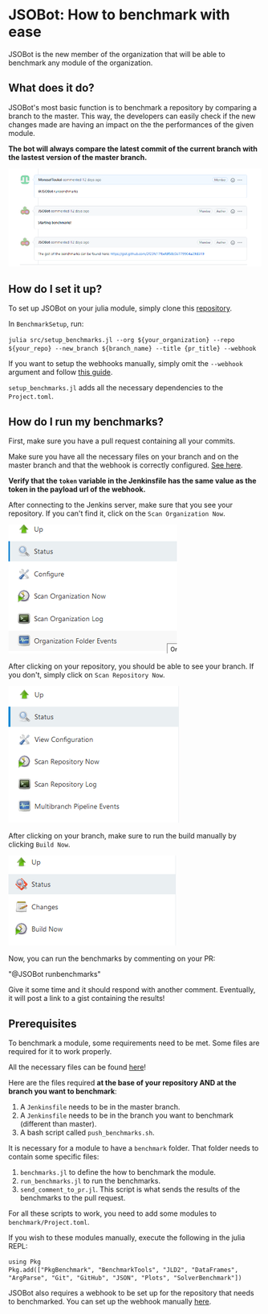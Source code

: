 # JSOBot: How to benchmark with ease

JSOBot is the new member of the organization that will be able to benchmark any module of the organization.


## What does it do?

JSOBot's most basic function is to benchmark a repository by comparing a branch to the master. This way, the developers can easily check if the new changes made are having an impact on the the performances of the given module.

**The bot will always compare the latest commit of the current branch with the lastest version of the master branch.**

<p align="center">
	<img src="images/image1.png"/>

## How do I set it up?

To set up JSOBot on your julia module, simply clone this [repository](https://github.com/ProofOfConceptForJuliSmoothOptimizers/BenchmarkSetup).

In `BenchmarkSetup`, run: 

`julia src/setup_benchmarks.jl --org ${your_organization} --repo ${your_repo} --new_branch ${branch_name} --title {pr_title} --webhook`

If you want to setup the webhooks manually, simply omit the `--webhook` argument and follow [this guide](webhook_setup.md).

`setup_benchmarks.jl` adds all the necessary dependencies to the `Project.toml`.

## How do I run my benchmarks?

First, make sure you have a pull request containing all your commits. 

Make sure you have all the necessary files on your branch and on the master branch and that the webhook is correctly configured. [See here](webhook_setup.md).  

**Verify that the `token` variable in the Jenkinsfile has the same value as the token in the payload url of the webhook.**

After connecting to the Jenkins server, make sure that you see your repository. If you can't find it, click on the `Scan Organization Now`.

<p>
    <img src="images/image2.png">
</p>

After clicking on your repository, you should be able to see your branch. If you don't, simply click on `Scan Repository Now`.

<p>
    <img src="images/image3.png">
</p>

After clicking on your branch, make sure to run the build manually by clicking `Build Now`.

<p>
    <img src="images/image4.png">
</p>

Now, you can run the benchmarks by commenting on your PR:

"@JSOBot runbenchmarks"

Give it some time and it should respond with another comment. Eventually, it will post a link to a gist containing the results! 

## Prerequisites

To benchmark a module, some requirements need to be met. Some files are required for it to work properly.

All the necessary files can be found [here](https://github.com/ProofOfConceptForJuliSmoothOptimizers/BenchmarkSetup)!
 
Here are the files required **at the base of your repository AND at the branch you want to benchmark**:

1. A `Jenkinsfile` needs to be in the master branch.
2. A `Jenkinsfile` needs to be in the branch you want to benchmark (different than master).
3. A bash script called `push_benchmarks.sh`.

It is necessary for a module to have a `benchmark` folder. That folder needs to contain some specific files: 

1. `benchmarks.jl` to define the how to benchmark the module.
2. `run_benchmarks.jl` to run the benchmarks.
3. `send_comment_to_pr.jl`. This script is what sends the results of the benchmarks to the pull request.

For all these scripts to work, you need to add some modules to `benchmark/Project.toml`.

If you wish to these modules manually, execute the following in the julia REPL:

```
using Pkg
Pkg.add(["PkgBenchmark", "BenchmarkTools", "JLD2", "DataFrames", "ArgParse", "Git", "GitHub", "JSON", "Plots", "SolverBenchmark"])
```

JSOBot also requires a webhook to be set up for the repository that needs to benchmarked. You can set up the webhook manually [here](webhook_setup.md).





